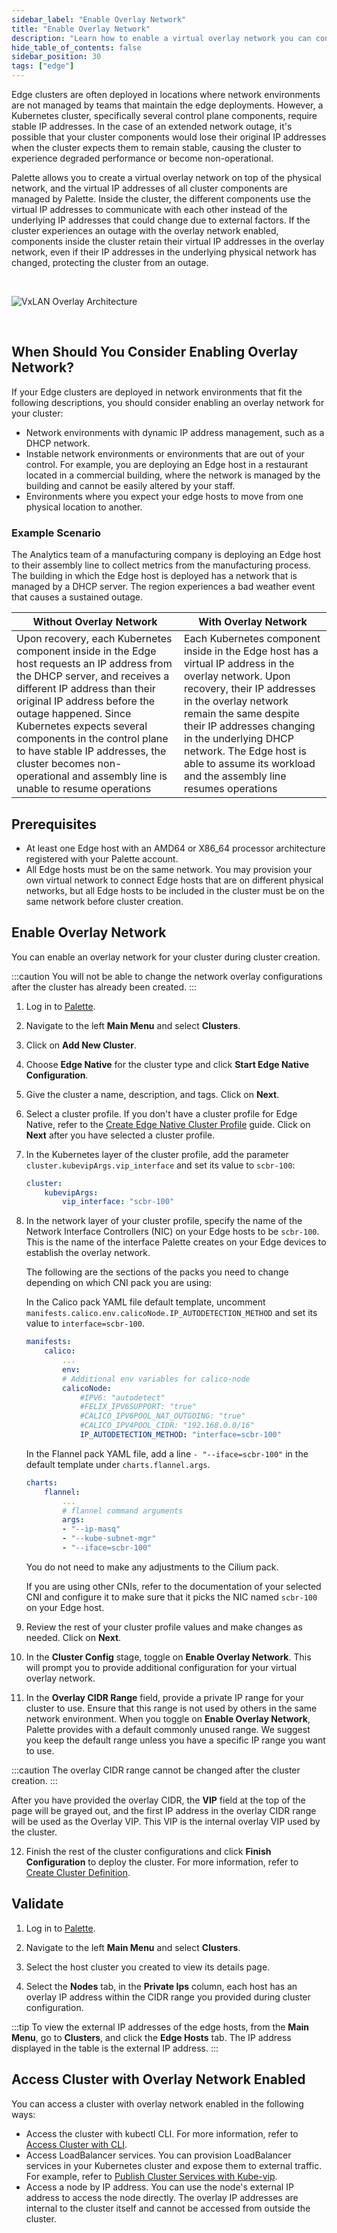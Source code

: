 ```yaml
---
sidebar_label: "Enable Overlay Network"
title: "Enable Overlay Network"
description: "Learn how to enable a virtual overlay network you can control on top of an often unpredictable physical network."
hide_table_of_contents: false
sidebar_position: 30
tags: ["edge"]
---
```


Edge clusters are often deployed in locations where network environments are not managed by teams that maintain the edge deployments. However, a Kubernetes cluster, specifically several control plane components, require stable IP addresses. In the case of an extended network outage, it's possible that your cluster components would lose their original IP addresses when the cluster expects them to remain stable, causing the cluster to experience degraded performance or become non-operational.

Palette allows you to create a virtual overlay network on top of the physical network, and the virtual IP addresses of all cluster components are managed by Palette. Inside the cluster, the different components use the virtual IP addresses to communicate with each other instead of the underlying IP addresses that could change due to external factors. If the cluster experiences an outage with the overlay network enabled, components inside the cluster retain their virtual IP addresses in the overlay network, even if their IP addresses in the underlying physical network has changed, protecting the cluster from an outage. 

<br />

![VxLAN Overlay Architecture](/clusters_edge_site-installation_vxlan-overlay_architecture.png)

<br />

## When Should You Consider Enabling Overlay Network?
If your Edge clusters are deployed in network environments that fit the following descriptions, you should consider enabling an overlay network for your cluster:

- Network environments with dynamic IP address management, such as a DHCP network.
- Instable network environments or environments that are out of your control. For example, you are deploying an Edge host in a restaurant located in a commercial building, where the network is managed by the building and cannot be easily altered by your staff. 
- Environments where you expect your edge hosts to move from one physical location to another. 

### Example Scenario

The Analytics team of a manufacturing company is deploying an Edge host to their assembly line to collect metrics from the manufacturing process. The building in which the Edge host is deployed has a network that is managed by a DHCP server. The region experiences a bad weather event that causes a sustained outage. 

|Without Overlay Network |With Overlay Network|
|---------------------|-----------------------|
| Upon recovery, each Kubernetes component inside in the Edge host requests an IP address from the DHCP server, and receives a different IP address than their original IP address before the outage happened. Since Kubernetes expects several components in the control plane to have stable IP addresses, the cluster becomes non-operational and assembly line is unable to resume operations | Each Kubernetes component inside in the Edge host has a virtual IP address in the overlay network. Upon recovery, their IP addresses in the overlay network remain the same despite their IP addresses changing in the underlying DHCP network. The Edge host is able to assume its workload and the assembly line resumes operations | 

## Prerequisites

* At least one Edge host with an AMD64 or X86_64 processor architecture registered with your Palette account.
* All Edge hosts must be on the same network. You may provision your own virtual network to connect Edge hosts that are on different physical networks, but all Edge hosts to be included in the cluster must be on the same network before cluster creation.

## Enable Overlay Network

You can enable an overlay network for your cluster during cluster creation. 

:::caution
You will not be able to change the network overlay configurations after the cluster has already been created.
:::

1. Log in to [Palette](https://console.spectrocloud.com).

2. Navigate to the left **Main Menu** and select **Clusters**.

3. Click on **Add New Cluster**.

4. Choose **Edge Native** for the cluster type and click **Start Edge Native Configuration**.

5. Give the cluster a name, description, and tags. Click on **Next**.

6. Select a cluster profile. If you don't have a cluster profile for Edge Native, refer to the [Create Edge Native Cluster Profile](../site-deployment/model-profile.md) guide. Click on **Next** after you have selected a cluster profile.

7. In the Kubernetes layer of the cluster profile, add the parameter `cluster.kubevipArgs.vip_interface` and set its value to `scbr-100`:

    ```yaml
    cluster:
        kubevipArgs:
            vip_interface: "scbr-100"
    ```

8. In the network layer of your cluster profile, specify the name of the Network Interface Controllers (NIC) on your Edge hosts to be `scbr-100`. This is the name of the interface Palette creates on your Edge devices to establish the overlay network.

    The following are the sections of the packs you need to change depending on which CNI pack you are using:

    <Tabs>
    <TabItem value="calico" label="Calico">
    
    In the Calico pack YAML file default template, uncomment `manifests.calico.env.calicoNode.IP_AUTODETECTION_METHOD` and set its value to `interface=scbr-100`. 
    ```yaml {11}
    manifests:
        calico:
            ...
            env:
            # Additional env variables for calico-node
            calicoNode:
                #IPV6: "autodetect"
                #FELIX_IPV6SUPPORT: "true"
                #CALICO_IPV6POOL_NAT_OUTGOING: "true"
                #CALICO_IPV4POOL_CIDR: "192.168.0.0/16"
                IP_AUTODETECTION_METHOD: "interface=scbr-100"
    ```
    </TabItem>
    <TabItem value="flannel" label="Flannel">

    In the Flannel pack YAML file, add a line `- "--iface=scbr-100"` in the default template under `charts.flannel.args`. 

    ```yaml {8}
    charts:
        flannel:
            ...
            # flannel command arguments
            args:
            - "--ip-masq"
            - "--kube-subnet-mgr"
            - "--iface=scbr-100"
    ```
    </TabItem>
    <TabItem value="cilium" label="Cilium">
    You do not need to make any adjustments to the Cilium pack.
    </TabItem>
    <TabItem value="other" label="Other">
    
    If you are using other CNIs, refer to the documentation of your selected CNI and configure it to make sure that it picks the  NIC named `scbr-100` on your Edge host.
    </TabItem>
    </Tabs>

9. Review the rest of your cluster profile values and make changes as needed. Click on **Next**.

10. In the **Cluster Config** stage, toggle on **Enable Overlay Network**. This will prompt you to provide additional configuration for your virtual overlay network. 

11. In the **Overlay CIDR Range** field, provide a private IP range for your cluster to use. Ensure that this range is not used by others in the same network environment. When you toggle on **Enable Overlay Network**, Palette provides with a default commonly unused range. We suggest you keep the default range unless you have a specific IP range you want to use. 

   :::caution
   The overlay CIDR range cannot be changed after the cluster creation. 
   :::

   After you have provided the overlay CIDR, the **VIP** field at the top of the page will be grayed out, and the first IP address in the overlay CIDR range will be used as the Overlay VIP. This VIP is the internal overlay VIP used by the cluster.
   
12. Finish the rest of the cluster configurations and click **Finish Configuration** to deploy the cluster. For more information, refer to [Create Cluster Definition](../site-deployment/site-installation/cluster-deployment.md). 

## Validate

1. Log in to [Palette](https://console.spectrocloud.com).

2. Navigate to the left **Main Menu** and select **Clusters**.

3. Select the host cluster you created to view its details page.

4. Select the **Nodes** tab, in the **Private Ips** column, each host has an overlay IP address within the CIDR range you provided during cluster configuration. 

:::tip
To view the external IP addresses of the edge hosts, from the **Main Menu**, go to **Clusters**, and click the **Edge Hosts** tab. The IP address displayed in the table is the external IP address.
:::

## Access Cluster with Overlay Network Enabled

You can access a cluster with overlay network enabled in the following ways:

- Access the cluster with kubectl CLI. For more information, refer to [Access Cluster with CLI](../../cluster-management/palette-webctl.md).
- Access LoadBalancer services. You can provision LoadBalancer services in your Kubernetes cluster and expose them to external traffic. For example, refer to [Publish Cluster Services with Kube-vip](kubevip.md).
- Access a node by IP address. You can use the node's external IP address to access the node directly. The overlay IP addresses are internal to the cluster itself and cannot be accessed from outside the cluster.

